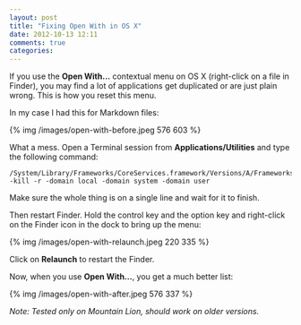 ```yaml
---
layout: post
title: "Fixing Open With in OS X"
date: 2012-10-13 12:11
comments: true
categories: 
---
```


If you use the **Open With...** contextual menu on OS X (right-click on a file in Finder), you may find a lot of applications get duplicated or are just plain wrong. This is how you reset this menu.

In my case I had this for Markdown files:

{% img /images/open-with-before.jpeg 576 603 %}

What a mess. Open a Terminal session from **Applications/Utilities** and type the following command:

```
/System/Library/Frameworks/CoreServices.framework/Versions/A/Frameworks/LaunchServices.framework/Versions/A/Support/lsregister -kill -r -domain local -domain system -domain user
```

Make sure the whole thing is on a single line and wait for it to finish.

Then restart Finder. Hold the control key and the option key and right-click on the Finder icon in the dock to bring up the menu:

{% img /images/open-with-relaunch.jpeg 220 335 %}

Click on **Relaunch** to restart the Finder.

Now, when you use **Open With...**, you get a much better list:

{% img /images/open-with-after.jpeg 576 337 %}

*Note: Tested only on Mountain Lion, should work on older versions.*
